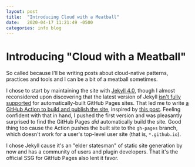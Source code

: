 ```yaml
---
layout: post
title:  "Introducing Cloud with a Meatball"
date:   2020-04-17 11:21:49 -0500
categories: info blog
---
```

# Introducing "Cloud with a Meatball"

So called because I'll be writing posts about cloud-native patterns, practices and tools and I can be a bit of a meatball sometimes.

I chose to start by maintaining the site with [Jekyll 4.0](https://jekyllrb.com/), though I almost reconsidered upon discovering that the latest version of Jekyll [isn't fully supported](https://github.com/github/pages-gem/issues/651) for automatically-built GitHub Pages sites. That led me to write [a GitHub Action to build and publish the site](https://github.com/joshgav/joshgav.github.io/blob/master/.github/workflows/publish-site.yaml), inspired by [this post](https://sujaykundu.com/blog/post/deploy-jekyll-using-github-pages-and-github-actions). Feeling confident with that in hand, I pushed the first version and was pleasantly surprised to find the GitHub Pages *did* automatically build the site. Good thing too cause the Action pushes the built site to the `gh-pages` branch, which doesn't work for a user's top-level user site (that is, `*.github.io`).

I chose Jekyll cause it's an "elder statesman" of static site generation by now and has a community of users and plugin developers. That it's the official SSG for GitHub Pages also lent it favor.
